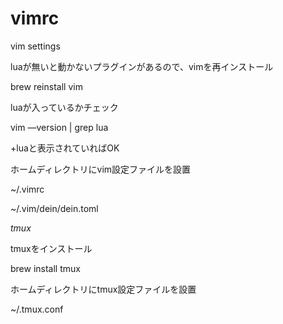 # vimrc
vim settings

luaが無いと動かないプラグインがあるので、vimを再インストール

brew reinstall vim



luaが入っているかチェック

vim —version | grep lua

+luaと表示されていればOK



ホームディレクトリにvim設定ファイルを設置

~/.vimrc

~/.vim/dein/dein.toml



*tmux*

tmuxをインストール

brew install tmux



ホームディレクトリにtmux設定ファイルを設置

~/.tmux.conf
